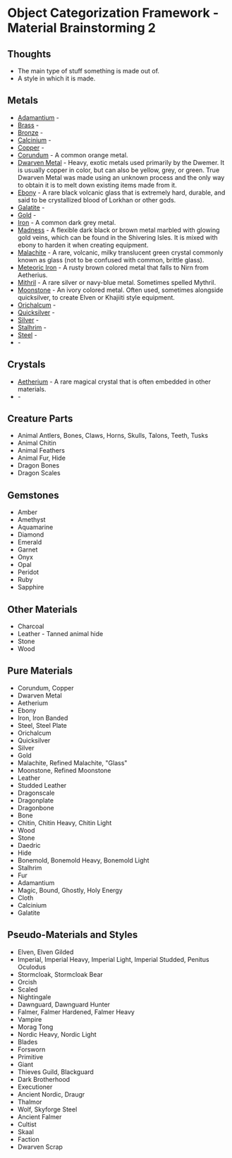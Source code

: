 # Object Categorization Framework - Material Brainstorming 2

## Thoughts

- The main type of stuff something is made out of.
- A style in which it is made.

## Metals

- [Adamantium](https://en.uesp.net/wiki/Lore:Adamantium) - 
- [Brass](https://en.uesp.net/wiki/Lore:Metals#Brass) - 
- [Bronze](https://en.uesp.net/wiki/Lore:Metals#Bronze) - 
- [Calcinium](https://en.uesp.net/wiki/Lore:Metals#Calcinium) - 
- [Copper](https://en.uesp.net/wiki/Lore:Metals#Copper) - 
- [Corundum](https://en.uesp.net/wiki/Lore:Metals#Corundum) - A common orange metal.
- [Dwarven Metal](https://en.uesp.net/wiki/Lore:Dwarven_Metal) - Heavy, exotic metals used primarily by the Dwemer. It is usually copper in color, but can also be yellow, grey, or green. True Dwarven Metal was made using an unknown process and the only way to obtain it is to melt down existing items made from it.
- [Ebony](https://en.uesp.net/wiki/Lore:Ebony) - A rare black volcanic glass that is extremely hard, durable, and said to be crystallized blood of Lorkhan or other gods.
- [Galatite](https://en.uesp.net/wiki/Lore:Metals#Galatite) - 
- [Gold](https://en.uesp.net/wiki/Lore:Metals#Gold) - 
- [Iron](https://en.uesp.net/wiki/Lore:Metals#Iron) - A common dark grey metal.
- [Madness](https://en.uesp.net/wiki/Lore:Madness_Ore) - A flexible dark black or brown metal marbled with glowing gold veins, which can be found in the Shivering Isles. It is mixed with ebony to harden it when creating equipment.
- [Malachite](https://en.uesp.net/wiki/Lore:Malachite) - A rare, volcanic, milky translucent green crystal commonly known as glass (not to be confused with common, brittle glass).
- [Meteoric Iron](https://en.uesp.net/wiki/Lore:Meteoric_Iron) - A rusty brown colored metal that falls to Nirn from Aetherius.
- [Mithril](https://en.uesp.net/wiki/Lore:Mithril) - A rare silver or navy-blue metal. Sometimes spelled Mythril.
- [Moonstone](https://en.uesp.net/wiki/Lore:Moonstone) - An ivory colored metal. Often used, sometimes alongside quicksilver, to create Elven or Khajiiti style equipment.
- [Orichalcum](https://en.uesp.net/wiki/Lore:Orichalcum) - 
- [Quicksilver](https://en.uesp.net/wiki/Lore:Quicksilver) - 
- [Silver](https://en.uesp.net/wiki/Lore:Metals#Silver) - 
- [Stalhrim](https://en.uesp.net/wiki/Lore:Stalhrim) - 
- [Steel](https://en.uesp.net/wiki/Lore:Metals#Steel) - 
- []() - 

## Crystals

- [Aetherium](https://en.uesp.net/wiki/Lore:Aetherium) - A rare magical crystal that is often embedded in other materials.
- []() - 

## Creature Parts

- Animal Antlers, Bones, Claws, Horns, Skulls, Talons, Teeth, Tusks
- Animal Chitin
- Animal Feathers
- Animal Fur, Hide
- Dragon Bones
- Dragon Scales

## Gemstones

- Amber
- Amethyst
- Aquamarine
- Diamond
- Emerald
- Garnet
- Onyx
- Opal
- Peridot
- Ruby
- Sapphire

## Other Materials

- Charcoal
- Leather - Tanned animal hide
- Stone
- Wood


















## Pure Materials

- Corundum, Copper
- Dwarven Metal
- Aetherium
- Ebony
- Iron, Iron Banded
- Steel, Steel Plate
- Orichalcum
- Quicksilver
- Silver
- Gold
- Malachite, Refined Malachite, "Glass"
- Moonstone, Refined Moonstone
- Leather
- Studded Leather
- Dragonscale
- Dragonplate
- Dragonbone
- Bone
- Chitin, Chitin Heavy, Chitin Light
- Wood
- Stone
- Daedric
- Hide
- Bonemold, Bonemold Heavy, Bonemold Light
- Stalhrim
- Fur
- Adamantium
- Magic, Bound, Ghostly, Holy Energy
- Cloth
- Calcinium
- Galatite

## Pseudo-Materials and Styles

- Elven, Elven Gilded
- Imperial, Imperial Heavy, Imperial Light, Imperial Studded, Penitus Oculodus
- Stormcloak, Stormcloak Bear
- Orcish
- Scaled
- Nightingale
- Dawnguard, Dawnguard Hunter
- Falmer, Falmer Hardened, Falmer Heavy
- Vampire
- Morag Tong
- Nordic Heavy, Nordic Light
- Blades
- Forsworn
- Primitive
- Giant
- Thieves Guild, Blackguard
- Dark Brotherhood
- Executioner
- Ancient Nordic, Draugr
- Thalmor
- Wolf, Skyforge Steel
- Ancient Falmer
- Cultist
- Skaal
- Faction
- Dwarven Scrap
